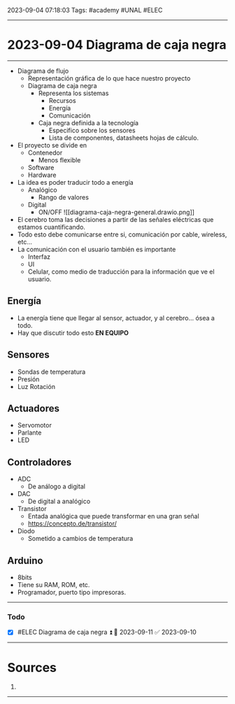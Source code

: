 2023-09-04
07:18:03
Tags: #academy #UNAL #ELEC 
___
# 2023-09-04 Diagrama de caja negra
___
* Diagrama de flujo
	* Representación gráfica de lo que hace nuestro proyecto
	* Diagrama de caja negra
		* Representa los sistemas
			* Recursos
			* Energía
			* Comunicación
		* Caja negra definida a la tecnología
			* Especifico sobre los sensores
			* Lista de componentes, datasheets  hojas de cálculo.
* El proyecto se divide en
	* Contenedor
		* Menos flexible
	* Software
	* Hardware
* La idea es poder traducir todo a energía
	* Analógico
		* Rango de valores
	* Digital
		* ON/OFF
![[diagrama-caja-negra-general.drawio.png]]
* El cerebro toma las decisiones a partir de las señales eléctricas que estamos cuantificando.
* Todo esto debe comunicarse entre si, comunicación por cable, wireless, etc...
* La comunicación con el usuario también es importante
	* Interfaz
	* UI
	* Celular, como medio de traducción para la información que ve el usuario.
## Energía
* La energía tiene que llegar al sensor, actuador, y al cerebro... ósea a todo.
* Hay que discutir todo esto **EN EQUIPO**
## Sensores
* Sondas de temperatura
* Presión
* Luz Rotación 
## Actuadores
* Servomotor
* Parlante 
* LED
## Controladores
* ADC
	* De análogo a digital
* DAC
	* De digital a analógico
* Transistor
	* Entada analógica que puede transformar en una gran señal
	* https://concepto.de/transistor/
* Diodo
	* Sometido a cambios de temperatura
## Arduino
* 8bits
* Tiene su RAM, ROM, etc.
* Programador, puerto tipo impresoras.
___
### Todo
- [x] #ELEC Diagrama de caja negra ⏫ 📅 2023-09-11 ✅ 2023-09-10
___
# Sources
1. 
___